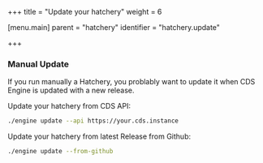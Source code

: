 +++
title = "Update your hatchery"
weight = 6

[menu.main]
parent = "hatchery"
identifier = "hatchery.update"

+++

### Manual Update

If you run manually a Hatchery, you problably want to update it when CDS Engine is updated with a new release.

Update your hatchery from CDS API:

```bash
./engine update --api https://your.cds.instance
```

Update your hatchery from latest Release from Github:

```bash
./engine update --from-github
```

